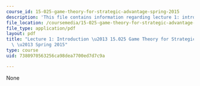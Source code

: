 ```yaml
---
course_id: 15-025-game-theory-for-strategic-advantage-spring-2015
description: 'This file contains information regarding lecture 1: introduction.'
file_location: /coursemedia/15-025-game-theory-for-strategic-advantage-spring-2015/7380970563256ca98dea7700ed7d7c9a_MIT15_025S15_Lec_1.pdf
file_type: application/pdf
layout: pdf
title: "Lecture 1: Introduction \u2013 15.025 Game Theory for Strategic Advantage\
  \ \u2013 Spring 2015"
type: course
uid: 7380970563256ca98dea7700ed7d7c9a

---
```

None